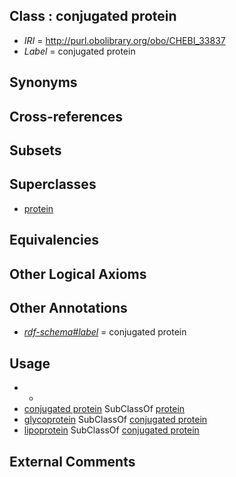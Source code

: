 
## Class : conjugated protein

 * *IRI* = http://purl.obolibrary.org/obo/CHEBI_33837
 * *Label* = conjugated protein

## Synonyms


## Cross-references


## Subsets


## Superclasses

 * [protein](../../CHEBI/80/CHEBI_36080.md)

## Equivalencies


## Other Logical Axioms


## Other Annotations

 * *[rdf-schema#label](../../el/rdf-schema#label.md)* = conjugated protein

## Usage

 * -
 * [conjugated protein](../../CHEBI/37/CHEBI_33837.md) SubClassOf [protein](../../CHEBI/80/CHEBI_36080.md)
 * [glycoprotein](../../CHEBI/89/CHEBI_17089.md) SubClassOf [conjugated protein](../../CHEBI/37/CHEBI_33837.md)
 * [lipoprotein](../../CHEBI/95/CHEBI_6495.md) SubClassOf [conjugated protein](../../CHEBI/37/CHEBI_33837.md)

## External Comments

